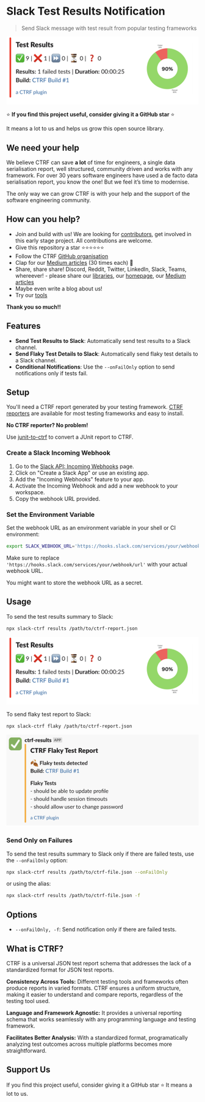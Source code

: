 # Slack Test Results Notification

> Send Slack message with test result from popular testing frameworks

![Example view](assets/results.png)

⭐ **If you find this project useful, consider giving it a GitHub star** ⭐

It means a lot to us and helps us grow this open source library.

## We need your help

We believe CTRF can save **a lot** of time for engineers, a single data serialisation report, well structured, community driven and works with any framework. For over 30 years software engineers have used a de facto data serialisation report, you know the one! But we feel it’s time to modernise.

The only way we can grow CTRF is with your help and the support of the software engineering community.

## How can you help?

- Join and build with us! We are looking for [contributors](https://github.com/ctrf-io), get involved in this early stage project. All contributions are welcome.
- Give this repository a star ⭐⭐⭐⭐⭐⭐
- Follow the CTRF [GitHub organisation](https://github.com/ctrf-io)
- Clap for our [Medium articles](https://medium.com/@ma11hewthomas) (30 times each) 👏
- Share, share share! Discord, Reddit, Twitter, LinkedIn, Slack, Teams, whereever! - please share our [libraries](https://github.com/orgs/ctrf-io/repositories), our [homepage](https://www.ctrf.io/), our [Medium articles](https://medium.com/@ma11hewthomas)
- Maybe even write a blog about us!
- Try our [tools](https://github.com/orgs/ctrf-io/repositories)

**Thank you so much!!**

## Features

- **Send Test Results to Slack**: Automatically send test results to a Slack channel.
- **Send Flaky Test Details to Slack**: Automatically send flaky test details to a Slack channel.
- **Conditional Notifications**: Use the `--onFailOnly` option to send notifications only if tests fail.

## Setup

You'll need a CTRF report generated by your testing framework. [CTRF reporters](https://www.ctrf.io/docs/category/reporters) are available for most testing frameworks and easy to install.

**No CTRF reporter? No problem!**

Use [junit-to-ctrf](https://github.com/ctrf-io/junit-to-ctrf) to convert a JUnit report to CTRF.

### Create a Slack Incoming Webhook

1. Go to the [Slack API: Incoming Webhooks](https://api.slack.com/messaging/webhooks) page.
2. Click on "Create a Slack App" or use an existing app.
3. Add the "Incoming Webhooks" feature to your app.
4. Activate the Incoming Webhook and add a new webhook to your workspace.
5. Copy the webhook URL provided.

### Set the Environment Variable

Set the webhook URL as an environment variable in your shell or CI environment:

```sh
export SLACK_WEBHOOK_URL='https://hooks.slack.com/services/your/webhook/url'
```

Make sure to replace `'https://hooks.slack.com/services/your/webhook/url'` with your actual webhook URL.

You might want to store the webhook URL as a secret.

## Usage

To send the test results summary to Slack:

```sh
npx slack-ctrf results /path/to/ctrf-report.json
```

![Results view](assets/results.png)

To send flaky test report to Slack:

```sh
npx slack-ctrf flaky /path/to/ctrf-report.json
```

![Flaky view](assets/flaky.png)

### Send Only on Failures

To send the test results summary to Slack only if there are failed tests, use the `--onFailOnly` option:

```sh
npx slack-ctrf results /path/to/ctrf-file.json --onFailOnly
```

or using the alias:

```sh
npx slack-ctrf results /path/to/ctrf-file.json -f
```

## Options

- `--onFailOnly, -f`: Send notification only if there are failed tests.

## What is CTRF?

CTRF is a universal JSON test report schema that addresses the lack of a standardized format for JSON test reports.

**Consistency Across Tools:** Different testing tools and frameworks often produce reports in varied formats. CTRF ensures a uniform structure, making it easier to understand and compare reports, regardless of the testing tool used.

**Language and Framework Agnostic:** It provides a universal reporting schema that works seamlessly with any programming language and testing framework.

**Facilitates Better Analysis:** With a standardized format, programatically analyzing test outcomes across multiple platforms becomes more straightforward.

## Support Us

If you find this project useful, consider giving it a GitHub star ⭐ It means a lot to us.
